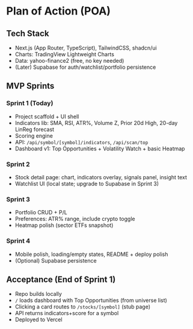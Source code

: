 # Plan of Action (POA)

## Tech Stack
- Next.js (App Router, TypeScript), TailwindCSS, shadcn/ui
- Charts: TradingView Lightweight Charts
- Data: yahoo-finance2 (free, no key needed)
- (Later) Supabase for auth/watchlist/portfolio persistence

## MVP Sprints

### Sprint 1 (Today)
- Project scaffold + UI shell
- Indicators lib: SMA, RSI, ATR%, Volume Z, Prior 20d High, 20-day LinReg forecast
- Scoring engine
- API: `/api/symbol/[symbol]/indicators`, `/api/scan/top`
- Dashboard v1: Top Opportunities + Volatility Watch + basic Heatmap

### Sprint 2
- Stock detail page: chart, indicators overlay, signals panel, insight text
- Watchlist UI (local state; upgrade to Supabase in Sprint 3)

### Sprint 3
- Portfolio CRUD + P/L
- Preferences: ATR% range, include crypto toggle
- Heatmap polish (sector ETFs snapshot)

### Sprint 4
- Mobile polish, loading/empty states, README + deploy polish
- (Optional) Supabase persistence

## Acceptance (End of Sprint 1)
- Repo builds locally
- `/` loads dashboard with Top Opportunities (from universe list)
- Clicking a card routes to `/stocks/[symbol]` (stub page)
- API returns indicators+score for a symbol
- Deployed to Vercel
